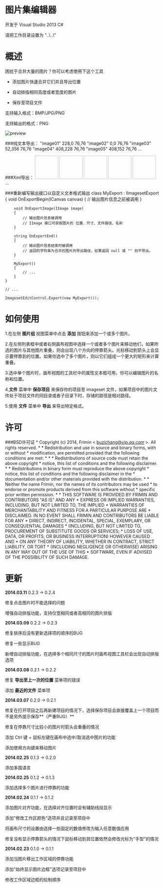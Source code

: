图片集编辑器
==============

开发于 Visual Studio 2013 C#

请把工作目录设置为 "..\\..\\"

概述
==============

困扰于合并大量的图片？你可以考虑使用下这个工具

* 添加图片快速合并它们并且导出位置

* 自动排版相同高度或者宽度的图片

* 保存至项目文件

支持输入格式：BMP/JPG/PNG

支持输出的格式：PNG

![preview](http://www.frimin.com/imageset_en.jpg "preview")

###纯文本导出：
    "image01" 228,0 76,76
    "image02" 0,0 76,76
    "image03" 52,356 76,76
    "image04" 408,228 76,76
    "image05" 408,152 76,76
	...
    
###Xml导出：
    <?xml version="1.0" encoding="utf-8"?>
    <Imageset>
      <Image Name="image01" XPos="228" YPos="0" Width="76" Height="76" />
      <Image Name="image02" XPos="0" YPos="0" Width="76" Height="76" />
      <Image Name="image03" XPos="52" YPos="356" Width="76" Height="76" />
      <Image Name="image04" XPos="408" YPos="228" Width="76" Height="76" />
      <Image Name="image05" XPos="408" YPos="152" Width="76" Height="76" />
	  ...
    </Imageset>
    
###重新编写输出接口以自定义文本格式输出
    class MyExport : IImagesetExport
    {
        void OnExportBegin(ICanvas canvas)
        {
            // 输出图片信息之前被调用
        }

        void OnExportImage(IImage image)
        {
            // 输出图片信息被调用
            // IImage 接口可获取图片的 位置、尺寸、文件路径、名称
        }

        string OnExportEnd()
        {
            // 输出图片信息结束时被调用
            // 返回的字符串为合并的图片的导出路径，如果返回 null 或 "" 则不导出。
        }
        
        MyExport()
        {
            // ...
        }
    }
    
    // ...
    
    ImagesetEditControl.Export(new MyExport());

如何使用
==============

1.在左侧 **图片组** 视图菜单中点击 **添加** 按钮来添加一个或多个图片。

2.在左侧列表框中或者右侧画布视图中选择一个或者多个图片来移动他们，如果所选的图片与其他图片重叠，则会出现八个方向的停靠箭头。光标移动到箭头上会显示要停靠到的位置。如果你选中了多个图片，则以它们组成一个更大的矩形来计算重叠。

3.选中单个图片时，画布视图的工具栏中的属性文本框可用，你可以编辑图片的名称和位置。

4.**文件** 菜单中 **保存项目** 来保存你的项目至 imageset 文件，如果项目中的图片文件处于项目文件的同目录或者子目录下时，存储的路径是相对路径。

5.使用 **文件** 菜单中 **导出** 来导出特定格式。

许可
==============

###BSD许可证
    * Copyright (c) 2014, Frimin < buzichang@vip.qq.com >. All rights reserved.
    *
    * Redistribution and use in source and binary forms, with or without
    * modification, are permitted provided that the following conditions are met:
    *
    *     * Redistributions of source code must retain the above copyright
    *       notice, this list of conditions and the following disclaimer.
    *     * Redistributions in binary form must reproduce the above copyright
    *       notice, this list of conditions and the following disclaimer in the
    *       documentation and/or other materials provided with the distribution.
    *     * Neither the name Frimin, nor the names of its contributors may be used
    *       to endorse or promote products derived from this software without 
    *       specific prior written permission.
    *
    * THIS SOFTWARE IS PROVIDED BY FRIMIN AND CONTRIBUTORS "AS IS" AND ANY
    * EXPRESS OR IMPLIED WARRANTIES, INCLUDING, BUT NOT LIMITED TO, THE IMPLIED
    * WARRANTIES OF MERCHANTABILITY AND FITNESS FOR A PARTICULAR PURPOSE ARE
    * DISCLAIMED. IN NO EVENT SHALL FRIMIN AND CONTRIBUTORS BE LIABLE FOR ANY
    * DIRECT, INDIRECT, INCIDENTAL, SPECIAL, EXEMPLARY, OR CONSEQUENTIAL DAMAGES
    * (INCLUDING, BUT NOT LIMITED TO, PROCUREMENT OF SUBSTITUTE GOODS OR SERVICES;
    * LOSS OF USE, DATA, OR PROFITS; OR BUSINESS INTERRUPTION) HOWEVER CAUSED AND
    * ON ANY THEORY OF LIABILITY, WHETHER IN CONTRACT, STRICT LIABILITY, OR TORT
    * (INCLUDING NEGLIGENCE OR OTHERWISE) ARISING IN ANY WAY OUT OF THE USE OF THIS
    * SOFTWARE, EVEN IF ADVISED OF THE POSSIBILITY OF SUCH DAMAGE.

更新
==============

**2014.03.11** 0.2.3 -> 0.2.4

修复点击图片时不能选择的问题

增强自动排版功能，支持仅宽相同或者高相同的图片排版

**2014.03.09** 0.2.2 -> 0.2.3

修复排序后没有更新选择项的顺序的BUG

修复一些显示BUG

新增自动排版功能，在选择多个相同尺寸的图片时画布视图工具栏会出现自动排版选项

**2014.03.08** 0.2.1 -> 0.2.2

修复 **导出至上一次的位置** 菜单项的错误

添加 **最近的文件** 菜单项

**2014.03.07** 0.2.0 -> 0.2.1

修复在打开项目之后再新建项目的情况下，选择保存项目会直接覆盖上一个项目而不是另外提示保存**（严重BUG）**

修复在停靠尺寸比较小的图片时箭头会重叠的情况

添加 Ctrl 键 + 鼠标左键在画布中选中/取消选中图片的功能

添加使用方向键来移动图片

**2014.02.25** 0.1.3 -> 0.2.0

添加多国语言

**2014.02.25** 0.1.2 -> 0.1.3

添加选择多个图片进行停靠的功能

**2014.02.24** 0.1.1 -> 0.1.2

添加图片对齐功能，在选择对齐位置时会有辅助线段显示

添加"修改工作区颜色"选项并且记录至项目中

将画布尺寸的设置由选择一些固定的数值修改为输入任意数值应用

修复没有显示停靠箭头的情况下鼠标移动到其位置依然会修改光标为"手型"的情况

**2014.02.23** 0.1.0 -> 0.1.1

添加当图片移出工作区域的停靠功能

添加"始终显示图片边框"选项记录至项目中

修改工作区域边框的绘制顺序
